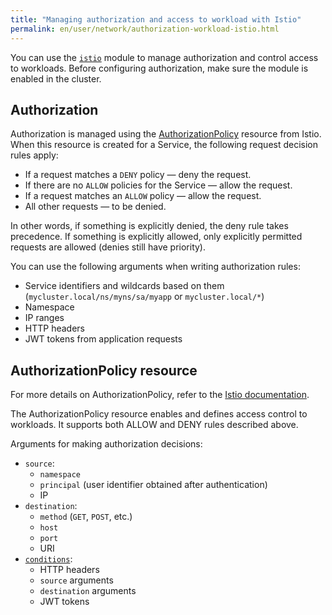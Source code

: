 ```yaml
---
title: "Managing authorization and access to workload with Istio"
permalink: en/user/network/authorization-workload-istio.html
---
```


You can use the [`istio`](/modules/istio/) module to manage authorization and control access to workloads.
Before configuring authorization, make sure the module is enabled in the cluster.

## Authorization

Authorization is managed using the [AuthorizationPolicy](#authorizationpolicy-resource) resource from Istio.
When this resource is created for a Service, the following request decision rules apply:

- If a request matches a `DENY` policy — deny the request.
- If there are no `ALLOW` policies for the Service — allow the request.
- If a request matches an `ALLOW` policy — allow the request.
- All other requests — to be denied.

In other words, if something is explicitly denied, the deny rule takes precedence.
If something is explicitly allowed, only explicitly permitted requests are allowed (denies still have priority).

You can use the following arguments when writing authorization rules:

- Service identifiers and wildcards based on them (`mycluster.local/ns/myns/sa/myapp` or `mycluster.local/*`)
- Namespace
- IP ranges
- HTTP headers
- JWT tokens from application requests

## AuthorizationPolicy resource

For more details on AuthorizationPolicy, refer to the [Istio documentation](https://istio.io/v1.19/docs/reference/config/security/authorization-policy/).

The AuthorizationPolicy resource enables and defines access control to workloads.
It supports both ALLOW and DENY rules described above.

Arguments for making authorization decisions:

- `source`:
  - `namespace`
  - `principal` (user identifier obtained after authentication)
  - IP
- `destination`:
  - `method` (`GET`, `POST`, etc.)
  - `host`
  - `port`
  - URI
- [`conditions`](https://istio.io/v1.19/docs/reference/config/security/conditions/#supported-conditions):
  - HTTP headers
  - `source` arguments
  - `destination` arguments
  - JWT tokens
